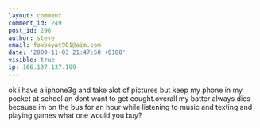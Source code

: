 ```yaml
---
layout: comment
comment_id: 249
post_id: 296
author: steve
email: foxboyat901@aim.com
date: '2009-11-03 21:47:50 +0100'
visible: true
ip: 166.137.137.199
---
```

ok i have a iphone3g and take alot of pictures but keep my phone in my pocket at school an dont want to get cought.overall my batter always dies because im on the bus for an hour while listening to music and texting and playing games what one would you buy?
